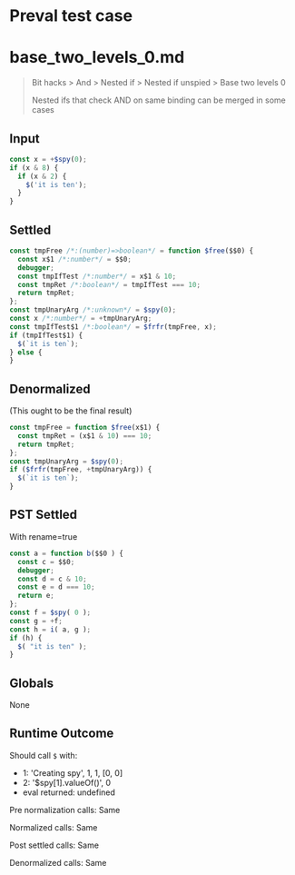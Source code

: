 # Preval test case

# base_two_levels_0.md

> Bit hacks > And > Nested if > Nested if unspied > Base two levels 0
>
> Nested ifs that check AND on same binding can be merged in some cases

## Input

`````js filename=intro
const x = +$spy(0);
if (x & 8) {
  if (x & 2) {
    $('it is ten');
  }
}
`````


## Settled


`````js filename=intro
const tmpFree /*:(number)=>boolean*/ = function $free($$0) {
  const x$1 /*:number*/ = $$0;
  debugger;
  const tmpIfTest /*:number*/ = x$1 & 10;
  const tmpRet /*:boolean*/ = tmpIfTest === 10;
  return tmpRet;
};
const tmpUnaryArg /*:unknown*/ = $spy(0);
const x /*:number*/ = +tmpUnaryArg;
const tmpIfTest$1 /*:boolean*/ = $frfr(tmpFree, x);
if (tmpIfTest$1) {
  $(`it is ten`);
} else {
}
`````


## Denormalized
(This ought to be the final result)

`````js filename=intro
const tmpFree = function $free(x$1) {
  const tmpRet = (x$1 & 10) === 10;
  return tmpRet;
};
const tmpUnaryArg = $spy(0);
if ($frfr(tmpFree, +tmpUnaryArg)) {
  $(`it is ten`);
}
`````


## PST Settled
With rename=true

`````js filename=intro
const a = function b($$0 ) {
  const c = $$0;
  debugger;
  const d = c & 10;
  const e = d === 10;
  return e;
};
const f = $spy( 0 );
const g = +f;
const h = i( a, g );
if (h) {
  $( "it is ten" );
}
`````


## Globals


None


## Runtime Outcome


Should call `$` with:
 - 1: 'Creating spy', 1, 1, [0, 0]
 - 2: '$spy[1].valueOf()', 0
 - eval returned: undefined

Pre normalization calls: Same

Normalized calls: Same

Post settled calls: Same

Denormalized calls: Same
